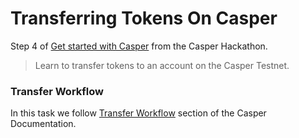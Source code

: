 # Transferring Tokens On Casper

Step 4 of [Get started with Casper](https://gitcoin.co/issue/casper-network/gitcoin-hackathon/29/100026611) from the Casper Hackathon.

> Learn to transfer tokens to an account on the Casper Testnet.

### Transfer Workflow

In this task we follow [Transfer Workflow](https://docs.casperlabs.io/en/latest/workflow/transfer-workflow.html) section of the Casper Documentation.

